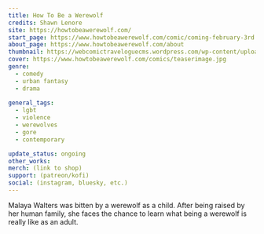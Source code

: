 ```yaml
---
title: How To Be a Werewolf
credits: Shawn Lenore
site: https://howtobeawerewolf.com/
start_page: https://www.howtobeawerewolf.com/comic/coming-february-3rd
about_page: https://www.howtobeawerewolf.com/about
thumbnail: https://webcomictraveloguecms.wordpress.com/wp-content/uploads/2024/02/hubbox_htbaw.png
cover: https://www.howtobeawerewolf.com/comics/teaserimage.jpg
genre:
  - comedy
  - urban fantasy
  - drama
	
general_tags: 
  - lgbt
  - violence
  - werewolves
  - gore
  - contemporary 

update_status: ongoing
other_works:
merch: (link to shop)
support: (patreon/kofi)
social: (instagram, bluesky, etc.)
---
```


Malaya Walters was bitten by a werewolf as a child. After being raised by her human family, she faces the chance to learn what being a werewolf is really like as an adult.